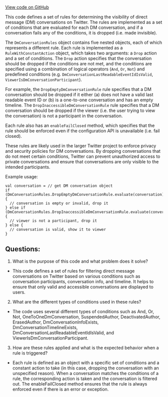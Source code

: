 [View code on GitHub](https://github.com/misbahsy/the-algorithm/visibilitylib/src/main/scala/com/twitter/visibility/rules/DmConversationRules.scala)

This code defines a set of rules for determining the visibility of direct message (DM) conversations on Twitter. The rules are implemented as a set of conditions that are evaluated for each DM conversation, and if a conversation fails any of the conditions, it is dropped (i.e. made invisible). 

The `DmConversationRules` object contains five nested objects, each of which represents a different rule. Each rule is implemented as a `RuleWithConstantAction` object, which takes two arguments: a `Drop` action and a set of conditions. The `Drop` action specifies that the conversation should be dropped if the conditions are not met, and the conditions are specified using a combination of logical operators (`And`, `Or`, `Not`) and predefined conditions (e.g. `DmConversationLastReadableEventIdIsValid`, `ViewerIsDmConversationParticipant`). 

For example, the `DropEmptyDmConversationRule` rule specifies that a DM conversation should be dropped if it either (a) does not have a valid last readable event ID or (b) is a one-to-one conversation and has an empty timeline. The `DropInaccessibleDmConversationRule` rule specifies that a DM conversation should be dropped if the viewer (i.e. the user trying to view the conversation) is not a participant in the conversation. 

Each rule also has an `enableFailClosed` method, which specifies that the rule should be enforced even if the configuration API is unavailable (i.e. fail closed). 

These rules are likely used in the larger Twitter project to enforce privacy and security policies for DM conversations. By dropping conversations that do not meet certain conditions, Twitter can prevent unauthorized access to private conversations and ensure that conversations are only visible to the intended participants. 

Example usage:

```
val conversation = // get DM conversation object
if (DmConversationRules.DropEmptyDmConversationRule.evaluate(conversation)) {
  // conversation is empty or invalid, drop it
} else if (DmConversationRules.DropInaccessibleDmConversationRule.evaluate(conversation)) {
  // viewer is not a participant, drop it
} else {
  // conversation is valid, show it to viewer
}
```
## Questions: 
 1. What is the purpose of this code and what problem does it solve?
- This code defines a set of rules for filtering direct message conversations on Twitter based on various conditions such as conversation participants, conversation info, and timeline. It helps to ensure that only valid and accessible conversations are displayed to users.

2. What are the different types of conditions used in these rules?
- The code uses several different types of conditions such as And, Or, Not, OneToOneDmConversation, SuspendedAuthor, DeactivatedAuthor, ErasedAuthor, DmConversationInfoExists, DmConversationTimelineExists, DmConversationLastReadableEventIdIsValid, and ViewerIsDmConversationParticipant.

3. How are these rules applied and what is the expected behavior when a rule is triggered?
- Each rule is defined as an object with a specific set of conditions and a constant action to take (in this case, dropping the conversation with an unspecified reason). When a conversation matches the conditions of a rule, the corresponding action is taken and the conversation is filtered out. The enableFailClosed method ensures that the rule is always enforced even if there is an error or exception.